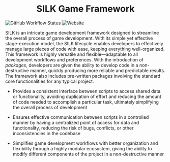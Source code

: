 <div align='center'>
  <h1>SILK Game Framework</h1>
</div>

![GitHub Workflow Status](https://img.shields.io/github/actions/workflow/status/wicked-wlzard/silk/release.yml?label=release&style=plastic)
![Website](https://img.shields.io/website?down_message=failing&label=docs&style=plastic&up_message=passing&url=https%3A%2F%2Fwicked-wlzard.github.io%2Fsilk%2F)

SILK is an intricate game development framework designed to streamline the overall process of game development. With its simple yet effective stage-execution model, the SILK lifecycle enables developers to effectively manage large pieces of code with ease, keeping everything well-organized. This framework is highly versatile and flexible—adaptable to all development workflows and preferences. With the introduction of *packages*, developers are given the ability to develop code in a non-destructive manner, quickly producing more reliable and predictable results. The framework also includes pre-written packages involving the standard core functionalities for any typical project.

- Provides a consistent interface between scripts to access shared data or functionality, avoiding duplication of effort and reducing the amount of code needed to accomplish a particular task, ultimately simplifying the overall process of development

- Ensures effective communication between scripts in a controlled manner by having a centralized point of access for data and functionality, reducing the risk of bugs, conflicts, or other inconsistencies in the codebase

- Simplifies game development workflows with better organization and flexibility through a highly modular ecosystem, giving the ability to modify different components of the project in a non-destructive manner
